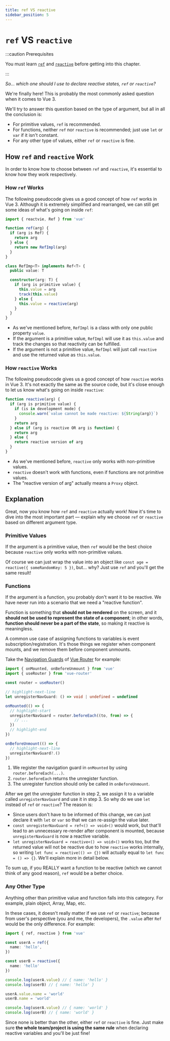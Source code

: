 ```yaml
---
title: ref VS reactive
sidebar_position: 5
---
```


# `ref` VS `reactive`

:::caution Prerequisites

You must learn [`ref`](./ref) and [`reactive`](./reactive) before getting into this chapter.

:::

*So... which one should I use to declare reactive states, `ref` or `reactive`?*

We're finally here! This is probably the most commonly asked question when it comes to Vue 3.

We'll try to answer this question based on the type of argument, but all in all the conclusion is:

- For primitive values, `ref` is recommended.
- For functions, neither `ref` nor `reactive` is recommended; just use `let` or `var` if it isn't constant.
- For any other type of values, either `ref` or `reactive` is fine.

## How `ref` and `reactive` Work

In order to know how to choose between `ref` and `reactive`, it's essential to know how they work respectively.

### How `ref` Works

The following pseudocode gives us a good concept of how `ref` works in Vue 3. Although it is extremely simplified and rearranged, we can still get some ideas of what's going on inside `ref`:

```ts showLineNumbers
import { reactvie, Ref } from 'vue'

function ref(arg) {
  if (arg is Ref) {
    return arg
  } else {
    return new RefImpl(arg)
  }
}

class RefImp<T> implements Ref<T> {
  public value: T

  constructor(arg: T) {
    if (arg is primitive value) {
      this.value = arg
      track(this.value)
    } else {
      this.value = reactive(arg)
    }
  }
}
```

- As we've mentioned before, `RefImpl` is a class with only one public property `value`.
- If the argument is a primitive value, `RefImpl` will use it as `this.value` and track the changes so that reactivity can be fulfilled.
- If the argument is not a primitive value, `RefImpl` will just call `reactive` and use the returned value as `this.value`.

### How `reactive` Works

The following pseudocode gives us a good concept of how `reactive` works in Vue 3. It's not exactly the same as the source code, but it's close enough to let us know what's going on inside `reactive`:

```ts showLineNumbers
function reactive(arg) {
  if (arg is primitive value) {
    if (is in development mode) {
      console.warn(`value cannot be made reactive: ${String(arg)}`)
    }
    return arg
  } else if (arg is reactive OR arg is function) {
    return arg
  } else {
    return reactive version of arg
  }
}
```

- As we've mentioned before, `reactive` only works with non-primitive values.
- `reactive` doesn't work with functions, even if functions are not primitive values.
- The "reactive version of arg" actually means a `Proxy` object.

## Explanation

Great, now you know how `ref` and `reactive` actually work! Now it's time to dive into the most important part — explain why we choose `ref` or `reactive` based on different argument type.

### Primitive Values

If the argument is a primitive value, then `ref` would be the best choice because `reactive` only works with non-primitive values.

Of course we can just wrap the value into an object like `const age = reactive({ someRandomKey: 5 })`, but... why? Just use `ref` and you'll get the same result!

### Functions

If the argument is a function, you probably don't want it to be reactive. We have never run into a scenario that we need a "reactive function".

Function is something that **should not be rendered** on the screen, and it **should not be used to represent the state of a component**; in other words, **function should never be a part of the state**, so making it reactive is meaningless.

A common use case of assigning functions to variables is event subscription/registration. It's those things we register when component mounts, and we remove them before component unmounts.

Take the [Navigation Guards](https://router.vuejs.org/guide/advanced/navigation-guards.html#global-before-guards) of [Vue Router](https://router.vuejs.org/) for example:

```ts showLineNumbers
import { onMounted, onBeforeUnmount } from 'vue'
import { useRouter } from 'vue-router'

const router = useRouter()

// highlight-next-line
let unregisterNavGuard: () => void | undefined = undefined

onMounted(() => {
  // highlight-start
  unregisterNavGuard = router.beforeEach((to, from) => {
    // ...
  })
  // highlight-end
})

onBeforeUnmount(() => {
  // highlight-next-line
  unregisterNavGuard?.()
})
```

1. We register the navigation guard in `onMounted` by using `router.beforeEach(...)`.
2. `router.beforeEach` returns the unregister function.
3. The unregister function should only be called in `onBeforeUnmount`.

After we get the unregister function in step 2, we assign it to a variable called `unregisterNavGuard` and use it in step 3. So why do we use `let` instead of `ref` or `reactive`? The reason is:

- Since users don't have to be informed of this change, we can just declare it with `let` or `var` so that we can re-assign the value later.
- `const unregisterNavGuard = ref<() => void>()` would work, but that'll lead to an unnecessary re-render after component is mounted, because `unregisterNavGuard` is now a reactive variable.
- `let unregisterNavGuard = reactive<() => void>()` works too, but the returned value will not be reactive due to how `reactive` works internally, so writing `let func = reactive(() => {})` will actually equal to `let func = () => {}`. We'll explain more in detail below.

To sum up, if you REALLY want a function to be reactive (which we cannot think of any good reason), `ref` would be a better choice.

### Any Other Type

Anything other than primitive value and function falls into this category. For example, plain object, Array, Map, etc.

In these cases, it doesn't really matter if we use `ref` or `reactive`; because from user's perspective (you and me, the developers), the `.value` after `Ref` would be the only difference. For example:

```ts showLineNumbers
import { ref, reactive } from 'vue'

const userA = ref({
  name: 'hello',
})

const userB = reactive({
  name: 'hello'
})

console.log(userA.value) // { name: 'hello' }
console.log(userB) // { name: 'hello' }

userA.value.name = 'world'
userB.name = 'world'

console.log(userA.value) // { name: 'world' }
console.log(userB) // { name: 'world' }
```

Since none is better than the other, either `ref` or `reactive` is fine. Just make sure **the whole team/project is using the same rule** when declaring reactive variables and you'll be just fine!